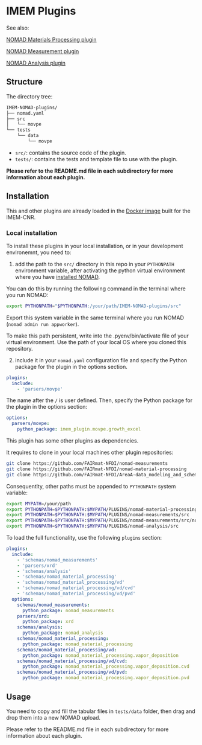 # IMEM Plugins

See also:

[NOMAD Materials Processing plugin](https://github.com/FAIRmat-NFDI/nomad-material-processing)

[NOMAD Measurement plugin](https://github.com/FAIRmat-NFDI/nomad-measurements)

[NOMAD Analysis plugin](https://github.com/FAIRmat-NFDI/nomad-analysis)

## Structure

The directory tree:

```bash
IMEM-NOMAD-plugins/
├── nomad.yaml
├── src
│   └── movpe
└── tests
    └── data
        └── movpe
```

- `src/`: contains the source code of the plugin.
- `tests/`: contains the tests and template file to use with the plugin.

**Please refer to the README.md file in each subdirectory for more information about each plugin.**

## Installation

This and other plugins are already loaded in the [Docker image](https://github.com/IMEM-CNR-Parma/IMEM-NOMAD-Oasis-image/pkgs/container/nomad-oasis-image) built for the IMEM-CNR.

### Local installation

To install these plugins in your local installation, or in your development environemnt, you need to:

1. add the path to the `src/` directory in this repo in your `PYTHONPATH` environment variable, after activating the python virtual environment where you have [installed NOMAD](https://nomad-lab.eu/prod/v1/staging/docs/howto/develop/setup.html).

You can do this by running the following command in the terminal where you run NOMAD:

```sh
export PYTHONPATH="$PYTHONPATH:/your/path/IMEM-NOMAD-plugins/src"
```

Export this system variable in the same terminal where you run NOMAD (`nomad admin run appworker`).

To make this path persistent, write into the .pyenv/bin/activate file of your virtual environment. Use the path of your local OS where you cloned this repository.

2. include it in your `nomad.yaml` configuration file and specify the Python package for the plugin in the options section.

```yaml
plugins:
  include:
    - 'parsers/movpe'
```

The name after the `/` is user defined.
Then, specify the Python package for the plugin in the options section:

```yaml
options:
  parsers/movpe:
    python_package: imem_plugin.movpe.growth_excel
```

This plugin has some other plugins as dependencies.

It requires to clone in your local machines other plugin repositories:

```sh
git clone https://github.com/FAIRmat-NFDI/nomad-measurements
git clone https://github.com/FAIRmat-NFDI/nomad-material-processing
git clone https://github.com/FAIRmat-NFDI/AreaA-data_modeling_and_schemas
```

Consequentlty, other paths must be appended to `PYTHONPATH` system variable:

```sh
export MYPATH=/your/path
export PYTHONPATH=$PYTHONPATH:$MYPATH/PLUGINS/nomad-material-processing/src
export PYTHONPATH=$PYTHONPATH:$MYPATH/PLUGINS/nomad-measurements/src
export PYTHONPATH=$PYTHONPATH:$MYPATH/PLUGINS/nomad-measurements/src/nomad_measurements
export PYTHONPATH=$PYTHONPATH:$MYPATH/PLUGINS/nomad-analysis/src
```

To load the full functionality, use the following `plugins` section:

```yaml
plugins:
  include:
    - 'schemas/nomad_measurements'
    - 'parsers/xrd'
    - 'schemas/analysis'
    - 'schemas/nomad_material_processing'
    - 'schemas/nomad_material_processing/vd'
    - 'schemas/nomad_material_processing/vd/cvd'
    - 'schemas/nomad_material_processing/vd/pvd'
  options:
    schemas/nomad_measurements:
      python_package: nomad_measurements
    parsers/xrd:
      python_package: xrd
    schemas/analysis:
      python_package: nomad_analysis
    schemas/nomad_material_processing:
      python_package: nomad_material_processing
    schemas/nomad_material_processing/vd:
      python_package: nomad_material_processing.vapor_deposition
    schemas/nomad_material_processing/vd/cvd:
      python_package: nomad_material_processing.vapor_deposition.cvd
    schemas/nomad_material_processing/vd/pvd:
      python_package: nomad_material_processing.vapor_deposition.pvd
```

## Usage

You need to copy and fill the tabular files in `tests/data` folder, then drag and drop them into a new NOMAD upload.

Please refer to the README.md file in each subdirectory for more information about each plugin.
